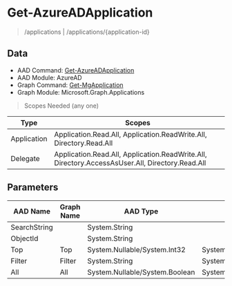 # Get-AzureADApplication

> /applications | /applications/{application-id}

## Data

+ AAD Command: [Get-AzureADApplication](https://docs.microsoft.com/en-us/powershell/module/AzureAD/Get-AzureADApplication)
+ AAD Module: AzureAD
+ Graph Command: [Get-MgApplication](https://docs.microsoft.com/en-us/powershell/module/Microsoft.Graph.Applications/Get-MgApplication)
+ Graph Module: Microsoft.Graph.Applications

> Scopes Needed (any one)

|Type|Scopes|
|---|---|
|Application|Application.Read.All, Application.ReadWrite.All, Directory.Read.All|
|Delegate|Application.Read.All, Application.ReadWrite.All, Directory.AccessAsUser.All, Directory.Read.All|

## Parameters

|AAD Name|Graph Name|AAD Type|Graph Type|Infos|
|---|---|---|---|---|
|SearchString||System.String|||
|ObjectId||System.String|||
|Top|Top|System.Nullable/System.Int32|System.Int32||
|Filter|Filter|System.String|System.String||
|All|All|System.Nullable/System.Boolean|System.Management.Automation.SwitchParameter||

